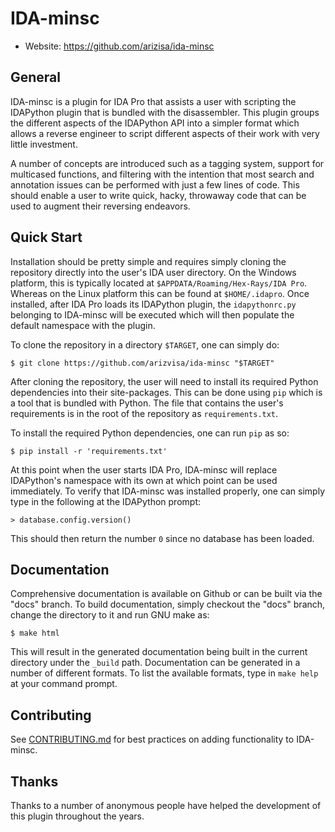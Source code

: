 # IDA-minsc

* Website: https://github.com/arizisa/ida-minsc

## General

IDA-minsc is a plugin for IDA Pro that assists a user with scripting the
IDAPython plugin that is bundled with the disassembler. This plugin groups the
different aspects of the IDAPython API into a simpler format which allows a
reverse engineer to script different aspects of their work with very little
investment.

A number of concepts are introduced such as a tagging system, support for
multicased functions, and filtering with the intention that most search
and annotation issues can be performed with just a few lines of code. This
should enable a user to write quick, hacky, throwaway code that can be used
to augment their reversing endeavors.

## Quick Start

Installation should be pretty simple and requires simply cloning the repository
directly into the user's IDA user directory. On the Windows platform, this is
typically located at `$APPDATA/Roaming/Hex-Rays/IDA Pro`. Whereas on the Linux
platform this can be found at `$HOME/.idapro`. Once installed, after IDA Pro
loads its IDAPython plugin, the `idapythonrc.py` belonging to IDA-minsc will be
executed which will then populate the default namespace with the plugin.

To clone the repository in a directory `$TARGET`, one can simply do:

    $ git clone https://github.com/arizvisa/ida-minsc "$TARGET"

After cloning the repository, the user will need to install its required Python
dependencies into their site-packages. This can be done using `pip` which is a
tool that is bundled with Python. The file that contains the user's requirements
is in the root of the repository as `requirements.txt`.

To install the required Python dependencies, one can run `pip` as so:

    $ pip install -r 'requirements.txt'

At this point when the user starts IDA Pro, IDA-minsc will replace IDAPython's
namespace with its own at which point can be used immediately. To verify that
IDA-minsc was installed properly, one can simply type in the following at the
IDAPython prompt:

    > database.config.version()

This should then return the number `0` since no database has been loaded.

## Documentation

Comprehensive documentation is available on Github or can be built via the
"docs" branch. To build documentation, simply checkout the "docs" branch,
change the directory to it and run GNU make as:

    $ make html

This will result in the generated documentation being built in the current
directory under the `_build` path. Documentation can be generated in a number
of different formats. To list the available formats, type in `make help` at
your command prompt.

## Contributing

See [CONTRIBUTING.md](https://github.com/arizvisa/ida-minsc/blob/master/CONTRIBUTING.md) for best practices on adding functionality to IDA-minsc.

## Thanks

Thanks to a number of anonymous people have helped the development of this
plugin throughout the years.
